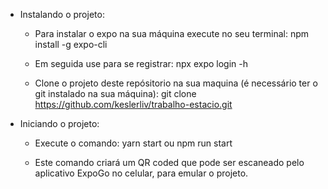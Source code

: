 - Instalando o projeto:
    - Para instalar o expo na sua máquina execute no seu terminal: 
    npm install -g expo-cli

    - Em seguida use para se registrar:
    npx expo login -h

    - Clone o projeto deste repósitorio na sua maquina (é necessário ter o git instalado na sua máquina):
    git clone https://github.com/keslerliv/trabalho-estacio.git


- Iniciando o projeto:
    - Execute o comando:
    yarn start     ou     npm run start

    - Este comando criará um QR coded que pode ser escaneado pelo aplicativo ExpoGo no celular, para emular o projeto.
